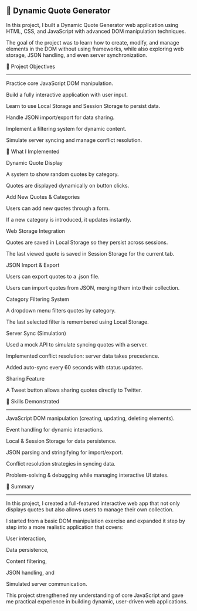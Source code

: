 📝 Dynamic Quote Generator
--

In this project, I built a Dynamic Quote Generator web application using HTML, CSS, and JavaScript with advanced DOM manipulation techniques.

The goal of the project was to learn how to create, modify, and manage elements in the DOM without using frameworks, while also exploring web storage, JSON handling, and even server synchronization.

🎯 Project Objectives
_________________________________________________________________________________
Practice core JavaScript DOM manipulation.

Build a fully interactive application with user input.

Learn to use Local Storage and Session Storage to persist data.

Handle JSON import/export for data sharing.

Implement a filtering system for dynamic content.

Simulate server syncing and manage conflict resolution.

📌 What I Implemented

Dynamic Quote Display

A system to show random quotes by category.

Quotes are displayed dynamically on button clicks.

Add New Quotes & Categories

Users can add new quotes through a form.

If a new category is introduced, it updates instantly.

Web Storage Integration

Quotes are saved in Local Storage so they persist across sessions.

The last viewed quote is saved in Session Storage for the current tab.

JSON Import & Export

Users can export quotes to a .json file.

Users can import quotes from JSON, merging them into their collection.

Category Filtering System

A dropdown menu filters quotes by category.

The last selected filter is remembered using Local Storage.

Server Sync (Simulation)

Used a mock API to simulate syncing quotes with a server.

Implemented conflict resolution: server data takes precedence.

Added auto-sync every 60 seconds with status updates.

Sharing Feature

A Tweet button allows sharing quotes directly to Twitter.

🚀 Skills Demonstrated
_________________________________________________________________________________

JavaScript DOM manipulation (creating, updating, deleting elements).

Event handling for dynamic interactions.

Local & Session Storage for data persistence.

JSON parsing and stringifying for import/export.

Conflict resolution strategies in syncing data.

Problem-solving & debugging while managing interactive UI states.

📖 Summary
______________________________________________________________________________

In this project, I created a full-featured interactive web app that not only displays quotes but also allows users to manage their own collection.

I started from a basic DOM manipulation exercise and expanded it step by step into a more realistic application that covers:

User interaction,

Data persistence,

Content filtering,

JSON handling, and

Simulated server communication.

This project strengthened my understanding of core JavaScript and gave me practical experience in building dynamic, user-driven web applications.